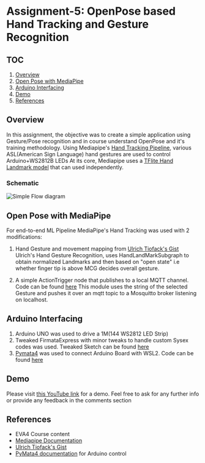 # Assignment-5: OpenPose based Hand Tracking and Gesture Recognition

## TOC

1. [Overview](#overview)
2. [Open Pose with MediaPipe](#open-pose-with-mediapipe)
3. [Arduino Interfacing](#arduino-interfacing)
4. [Demo](#demo)
5. [References](#references)

## Overview

In this assignment, the objective was to create a simple application using Gesture/Pose recognition and in course understand OpenPose and it's training methodology.
Using Mediapipe's [Hand Tracking Pipeline](https://ai.googleblog.com/2019/08/on-device-real-time-hand-tracking-with.html), various ASL(American Sign Language) hand gestures are used to control Arduino+WS2812B LEDs
At its core, Mediapipe uses a [TFlite Hand Landmark model](https://github.com/google/mediapipe/tree/master/mediapipe/models/hand_landmark.tflite) that can used independently.

### Schematic

![Simple Flow diagram ](https://github.com/rajy4683/EVA4P2/blob/master/S5-OpenPose/OpenPose.JPG)

## Open Pose with MediaPipe

For end-to-end ML Pipeline MediaPipe's Hand Tracking was used with 2 modifications:

1. Hand Gesture and movement mapping from [Ulrich Tiofack's Gist](https://gist.github.com/TheJLifeX/99cdf4823e2b7867c0e94fabc660c58b)
    Ulrich's Hand Gesture Recognition, uses HandLandMarkSubgraph to obtain normalized Landmarks and then based on "open state" i.e whether finger tip is above MCG decides overall gesture.

2. A simple ActionTrigger node that publishes to a local MQTT channel. Code can be found [here](https://github.com/rajy4683/EVA4P2/blob/master/S5-OpenPose/action-triggers/action-triggers.cc)
    This module uses the string of the selected Gesture and pushes it over an mqtt topic to a Mosquitto broker listening on localhost.

## Arduino Interfacing

1. Arduino UNO was used to drive a 1M(144 WS2812 LED Strip)
2. Tweaked FirmataExpress with minor tweaks to handle custom Sysex codes was used. Tweaked Sketch can be found [here](https://github.com/rajy4683/EVA4P2/blob/master/S5-OpenPose/FirmataExpress_Local.ino)
3. [Pymata4](https://mryslab.github.io/pymata4/) was used to connect Arduino Board with WSL2. Code can be found [here](https://github.com/rajy4683/EVA4P2/blob/master/S5-OpenPose/ledstrip.py)

## Demo

Please visit [this YouTube link](https://www.youtube.com/watch?v=kYNRz9D_o0o) for a demo. Feel free to ask for any further info or provide any feedback in the comments section


## References

- EVA4 Course content
- [Mediapipe Documentation](https://google.github.io/mediapipe/solutions/pose.html)
- [Ulrich Tiofack's Gist](https://gist.github.com/TheJLifeX/99cdf4823e2b7867c0e94fabc660c58b)
- [PyMata4 documentation](https://mryslab.github.io/pymata4/) for Arduino control
